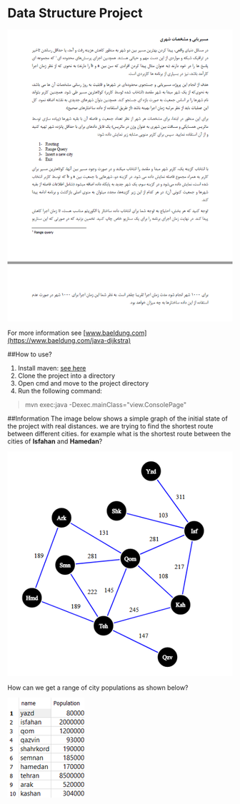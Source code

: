 # Data Structure Project
![project](pictures/project.png)

For more information see [www.baeldung.com](https://www.baeldung.com/java-dijkstra)

##How to use?
1. Install maven: [see here](https://www.javatpoint.com/how-to-install-maven)
2. Clone the project into a directory   
3. Open cmd and move to the project directory
4. Run the following command:
  > mvn exec:java -Dexec.mainClass="view.ConsolePage"


##Information
The image below shows a simple graph of the initial state of the project with real distances.
we are trying to find the shortest route between different cities.
for example what is the shortest route between the cities of **Isfahan** and **Hamedan**?

![Graph](pictures/graph.png)

How can we get a range of city populations as shown below?

![City population](pictures/Screenshot%20(57).png)

